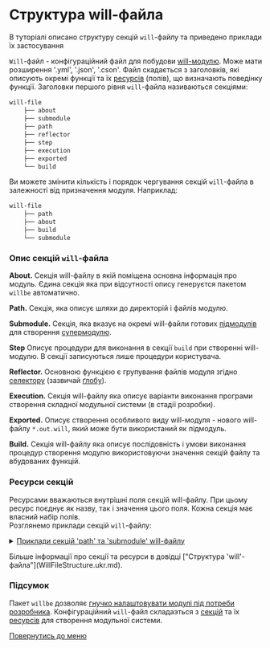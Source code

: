 # Структура will-файла

В туторіалі описано структуру секцій `will`-файлу та приведено приклади їх застосування

`Will`-файл - конфігураційний файл для побудови [will-модулю](Concepts.ukr.md#module). Може мати розширення '.yml', '.json', '.cson'. <a name="structure"></a>  Файл скадається з заголовків, які описують окремі функції та їх [ресурсів](Concepts.ukr.md#resource) (полів), що визначають поведінку функції. Заголовки першого рівня `will`-файла називаються секціями:  
```
will-file
    ├── about
    ├── submodule
    ├── path
    ├── reflector
    ├── step
    ├── execution
    ├── exported
    └── build

```
Ви можете змінити кількість і порядок чергування секцій `will`-файла в залежності від призначення модуля. Наприклад:
```
will-file
    ├── path
    ├── about
    ├── build
    └── submodule

```

### <a name="sections"></a> Опис секцій `will`-файла
<a name="about"></a> **About.** Секція will-файлу в якій поміщена основна інформація про модуль. Єдина секція яка при відсутності опису генеруєтся пакетом `willbe` автоматично.      

<a name="path"></a> **Path.** Секція, яка описує шляхи до директорій і файлів модулю.  

<a name="submodule"></a> **Submodule.** Секція, яка вказує на окремі will-файли готових [підмодулів](Concepts.ukr.md#submodule) для створення [супермодулю](Concepts.ukr.md#supermodule).  

<a name="step"></a> **Step** Описує процедури для виконання в секції `build` при створенні will-модулю. В секції записуються лише процедури користувача.  

<a name="reflector"></a> **Reflector.** Основною функцією є групування файлів модуля згідно [селектору](Concepts.ukr.md#selector) (зазвичай [ґлобу](Concepts.ukr.md#selector-with-glob)).   

<a name="execution"></a> **Execution.** Секція will-файлу яка описує варіанти виконання програми створення складної модульної системи (в стадії розробки).

<a name="exported"></a> **Exported.** Описує створення особливого виду will-модуля - нового will-файлу `*.out.will`, який може бути використаний як підмодуль.  

<a name="build"></a> **Build.** Секція will-файлу яка описує послідовність і умови виконання процедур створення модулю використовуючи значення секцій файлу та вбудованих функцій.  

### <a name="resources"></a> Ресурси секцій  
<a name="resource"></a> Ресурсами вважаються внутрішні поля секцій will-файлу. При цьому ресурс поєднує як назву, так і значення цього поля. Кожна секція має власний набір полів.   
Розглянемо приклади секцій `will`-файлу:
<details>
  <summary><u> Приклади секцій 'path' та 'submodule' will-файлу</u></summary>

![path.section.ukr](./Images/path.section.ukr.png)

<p> </p>

![submodule.section.ukr](./Images/submodule.section.ukr.png)

</details>

<p></p>
Більше інформації про секції та ресурси в довідці ["Структура 'will'-файла"](WillFileStructure.ukr.md).

### Підсумок
Пакет `willbe` дозволяє [гнучко налаштовувати модулі під потреби розробника](#structure). Конфігураційний `will`-файл складаэться з [секцій](#sections) та їх [ресурсів](#resources) для створення модульної системи.

[Повернутись до меню](Topics.ukr.md)
